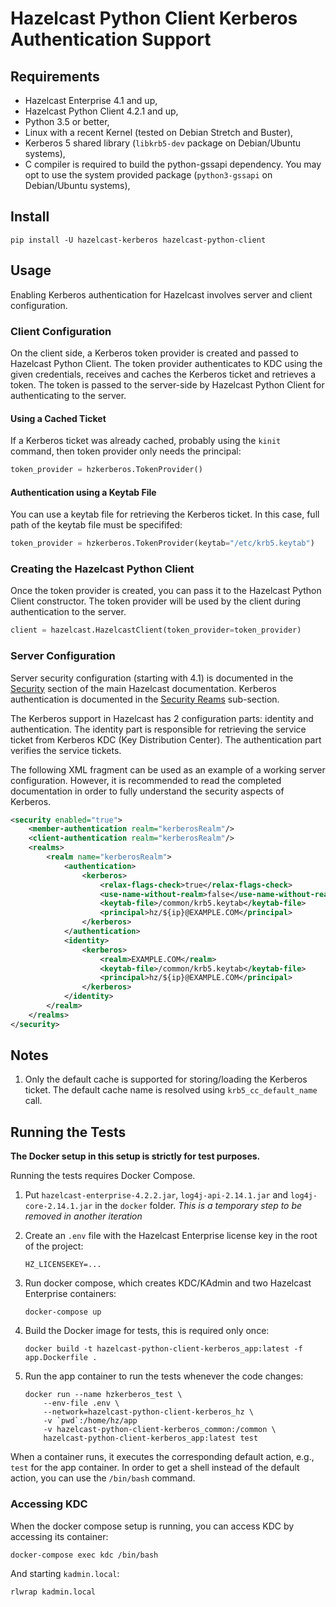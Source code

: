 # Hazelcast Python Client Kerberos Authentication Support

## Requirements

* Hazelcast Enterprise 4.1 and up,
* Hazelcast Python Client 4.2.1 and up,
* Python 3.5 or better,
* Linux with a recent Kernel (tested on Debian Stretch and Buster),
* Kerberos 5 shared library (`libkrb5-dev` package on Debian/Ubuntu systems),
* C compiler is required to build the python-gssapi dependency. You may opt to use the system provided
  package (`python3-gssapi` on Debian/Ubuntu systems),

## Install

```
pip install -U hazelcast-kerberos hazelcast-python-client
```

## Usage

Enabling Kerberos authentication for Hazelcast involves server and client configuration.

### Client Configuration

On the client side, a Kerberos token provider is created and passed to Hazelcast Python Client. The token provider authenticates to KDC using the given credentials, receives and caches the Kerberos ticket and retrieves a token. The token is passed to the server-side by Hazelcast Python Client for authenticating to the server.

#### Using a Cached Ticket

If a Kerberos ticket was already cached, probably using the `kinit` command, then token provider only needs the principal:

```python
token_provider = hzkerberos.TokenProvider()
```

#### Authentication using a Keytab File

You can use a keytab file for retrieving the Kerberos ticket. In this case, full path of the keytab file must be specififed:

```python
token_provider = hzkerberos.TokenProvider(keytab="/etc/krb5.keytab")
```

### Creating the Hazelcast Python Client

Once the token provider is created, you can pass it to the Hazelcast Python Client constructor. The token provider will be used by the client during authentication to the server.

```python
client = hazelcast.HazelcastClient(token_provider=token_provider)
```

### Server Configuration

Server security configuration (starting with 4.1) is documented in the [Security](https://docs.hazelcast.com/imdg/latest/security/security.html) section of the main Hazelcast documentation. Kerberos authentication is documented in the [Security Reams](https://docs.hazelcast.com/imdg/latest/security/security-realms.html#kerberos-authentication) sub-section.

The Kerberos support in Hazelcast has 2 configuration parts: identity and authentication. The identity part is responsible for retrieving the service ticket from Kerberos KDC (Key Distribution Center). The authentication part verifies the service tickets.

The following XML fragment can be used as an example of a working server configuration. However, it is recommended to read the completed documentation in order to fully understand the security aspects of Kerberos.

```xml
<security enabled="true">
    <member-authentication realm="kerberosRealm"/>
    <client-authentication realm="kerberosRealm"/>
    <realms>
        <realm name="kerberosRealm">
            <authentication>
                <kerberos>
                    <relax-flags-check>true</relax-flags-check>
                    <use-name-without-realm>false</use-name-without-realm>
                    <keytab-file>/common/krb5.keytab</keytab-file>
                    <principal>hz/${ip}@EXAMPLE.COM</principal>
                </kerberos>
            </authentication>
            <identity>
                <kerberos>
                    <realm>EXAMPLE.COM</realm>
                    <keytab-file>/common/krb5.keytab</keytab-file>
                    <principal>hz/${ip}@EXAMPLE.COM</principal>
                </kerberos>
            </identity>
        </realm>
    </realms>
</security>
```

## Notes

1. Only the default cache is supported for storing/loading the Kerberos ticket. The default cache name is resolved using `krb5_cc_default_name` call.

## Running the Tests

**The Docker setup in this setup is strictly for test purposes.**

Running the tests requires Docker Compose.

1. Put `hazelcast-enterprise-4.2.2.jar`, `log4j-api-2.14.1.jar` and `log4j-core-2.14.1.jar` in the `docker` folder. *This is a temporary step to be removed in another iteration*

2. Create an `.env` file with the Hazelcast Enterprise license key in the root of the project:
    ```
    HZ_LICENSEKEY=...
    ```
3. Run docker compose, which creates KDC/KAdmin and two Hazelcast Enterprise containers:
    ```    
    docker-compose up
    ```
4. Build the Docker image for tests, this is required only once:
    ```
    docker build -t hazelcast-python-client-kerberos_app:latest -f app.Dockerfile .
    ```
5. Run the app container to run the tests whenever the code changes:
    ```
    docker run --name hzkerberos_test \
        --env-file .env \
        --network=hazelcast-python-client-kerberos_hz \
        -v `pwd`:/home/hz/app
        -v hazelcast-python-client-kerberos_common:/common \
        hazelcast-python-client-kerberos_app:latest test
    ```

When a container runs, it executes the corresponding default action, e.g., `test` for the app container.
In order to get a shell instead of the default action, you can use the `/bin/bash` command.

### Accessing KDC

When the docker compose setup is running, you can access KDC by accessing its container:
```
docker-compose exec kdc /bin/bash
```

And starting `kadmin.local`:
```
rlwrap kadmin.local
```
